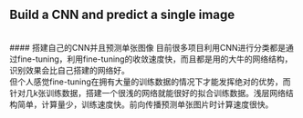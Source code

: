 ## Build a CNN and predict a single image
<br>
#### 搭建自己的CNN并且预测单张图像
目前很多项目利用CNN进行分类都是通过fine-tuning，利用fine-tuning的收敛速度快，而且都是用的大牛的网络结构，识别效果会比自己搭建的网络好。<br>
但个人感觉fine-tuning在拥有大量的训练数据的情况下才能发挥绝对的优势，而针对几k张训练数据，搭建一个很浅的网络就能很好的拟合训练数据。浅层网络结构简单，计算量少，训练速度快。前向传播预测单张图片时计算速度很快。<br>
    

